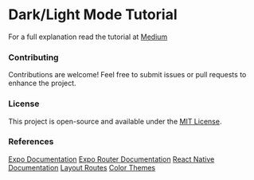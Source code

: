 # Dark/Light Mode Tutorial
For a full explanation read the tutorial at [Medium](https://medium.com/@mar.cardona.96/)

### Contributing
Contributions are welcome! Feel free to submit issues or pull requests to enhance the project.

### License
This project is open-source and available under the [MIT License](https://opensource.org/license/mit).

### References
[Expo Documentation](https://docs.expo.dev/more/create-expo/)
[Expo Router Documentation](https://docs.expo.dev/tutorial/introduction/)
[React Native Documentation](https://reactnative.dev/docs/environment-setup)
[Layout Routes](https://docs.expo.dev/router/layouts/)
[Color Themes](https://docs.expo.dev/develop/user-interface/color-themes/)
